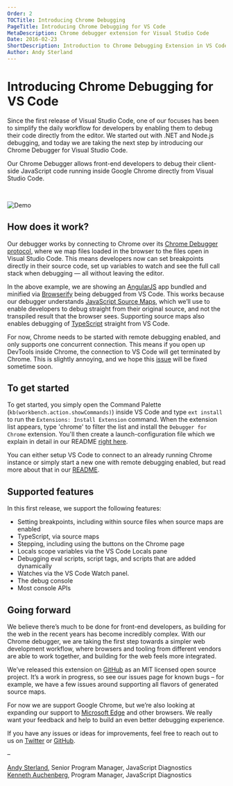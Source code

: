 ```yaml
---
Order: 2
TOCTitle: Introducing Chrome Debugging
PageTitle: Introducing Chrome Debugging for VS Code
MetaDescription: Chrome debugger extension for Visual Studio Code
Date: 2016-02-23
ShortDescription: Introduction to Chrome Debugging Extension in VS Code
Author: Andy Sterland
---
```


# Introducing Chrome Debugging for VS Code

Since the first release of Visual Studio Code, one of our focuses has been to simplify the daily workflow for developers by enabling them to debug their code directly from the editor. We started out with .NET and Node.js debugging, and today we are taking the next step by introducing our Chrome Debugger for Visual Studio Code.

Our Chrome Debugger allows front-end developers to debug their client-side JavaScript code running inside Google Chrome directly from Visual Studio Code.

<br />

![Demo](2016_02_23_chrome-debugger-demo.gif)

## How does it work?

Our debugger works by connecting to Chrome over its [Chrome Debugger protocol](https://developer.chrome.com/devtools/docs/debugger-protocol), where we map files loaded in the browser to the files open in Visual Studio Code. This means developers now can set breakpoints directly in their source code, set up variables to watch and see the full call stack when debugging — all without leaving the editor.

In the above example, we are showing an [AngularJS](http://github.com/auchenberg/timey) app bundled and minified via [Browserify](http://browserify.org/) being debugged from VS Code. This works because our debugger understands [JavaScript Source Maps](http://www.html5rocks.com/en/tutorials/developertools/sourcemaps/), which we’ll use to enable developers to debug straight from their original source, and not the transpiled result that the browser sees. Supporting source maps also enables debugging of [TypeScript](http://www.typescriptlang.org/) straight from VS Code.

For now, Chrome needs to be started with remote debugging enabled, and only supports one concurrent connection. This means if you open up DevTools inside Chrome, the connection to VS Code will get terminated by Chrome. This is slightly annoying, and we hope this [issue](https://code.google.com/p/chromium/issues/detail?id=129539) will be fixed sometime soon.

## To get started

To get started, you simply open the Command Palette (`kb(workbench.action.showCommands)`) inside VS Code and type `ext install` to run the `Extensions: Install Extension` command.  When the extension list appears, type 'chrome' to filter the list and install the `Debugger for Chrome` extension.  You'll then create a launch-configuration file which we explain in detail in our README [right here](https://github.com/Microsoft/vscode-chrome-debug).

You can either setup VS Code to connect to an already running Chrome instance or simply start a new one with remote debugging enabled, but read more about that in our [README](https://github.com/Microsoft/vscode-chrome-debug).

## Supported features

In this first release, we support the following features:

- Setting breakpoints, including within source files when source maps are enabled
- TypeScript, via source maps
- Stepping, including using the buttons on the Chrome page
- Locals scope variables via the VS Code Locals pane
- Debugging eval scripts, script tags, and scripts that are added dynamically
- Watches via the VS Code Watch panel.
- The debug console
- Most console APIs

## Going forward

We believe there’s much to be done for front-end developers, as building for the web in the recent years has become incredibly complex. With our Chrome debugger, we are taking the first step towards a simpler web development workflow, where browsers and tooling from different vendors are able to work together, and building for the web feels more integrated.

We’ve released this extension on [GitHub](https://github.com/Microsoft/vscode-chrome-debug) as an MIT licensed open source project. It’s a work in progress, so see our issues page for known bugs – for example, we have a few issues around supporting all flavors of generated source maps.

For now we are support Google Chrome, but we’re also looking at expanding our support to [Microsoft Edge](https://www.microsoft.com/en-us/windows/microsoft-edge) and other browsers. We really want your feedback and help to build an even better debugging experience.

If you have any issues or ideas for improvements, feel free to reach out to us on [Twitter](https://twitter.com/code) or [GitHub](https://github.com/Microsoft/vscode-chrome-debug/).

–

[Andy Sterland](https://twitter.com/AndySterland), Senior Program Manager, JavaScript Diagnostics <br/>
[Kenneth Auchenberg](https://twitter.com/auchenberg), Program Manager, JavaScript Diagnostics

